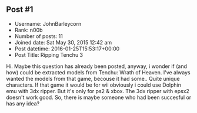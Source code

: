 ## Post #1
- Username: JohnBarleycorn
- Rank: n00b
- Number of posts: 11
- Joined date: Sat May 30, 2015 12:42 am
- Post datetime: 2016-01-25T15:53:17+00:00
- Post Title: Ripping Tenchu 3

Hi. Maybe this question has already been posted, anyway, i wonder if (and how) could be extracted models from Tenchu: Wrath of Heaven. I've always wanted the models from that game, becouse it had some.. Quite unique characters. If that game it would be for wii obviously i could use Dolphin emu with 3dx ripper. But it's only for ps2 & xbox. The 3dx ripper with epsx2 doesn't work good. So, there is maybe someone who had been succesful or has any idea?
